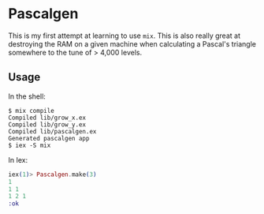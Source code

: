 Pascalgen
=========

This is my first attempt at learning to use `mix`. This is also really great at destroying the RAM on a given machine when calculating a Pascal's triangle somewhere to the tune of > 4,000 levels.

Usage
---

In the shell:

```Shell
$ mix compile
Compiled lib/grow_x.ex
Compiled lib/grow_y.ex
Compiled lib/pascalgen.ex
Generated pascalgen app
$ iex -S mix
```

In Iex:

```Elixir
iex(1)> Pascalgen.make(3)
1
1 1
1 2 1
:ok
```
